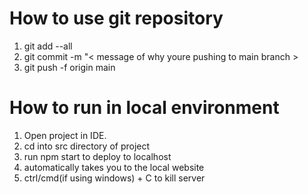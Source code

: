 # How to use git repository

1. git add --all
2. git commit -m "< message of why youre pushing to main branch >
3. git push -f origin main


# How to run in local environment
1. Open project in IDE.
2. cd into src directory of project
3. run npm start to deploy to localhost
4. automatically takes you to the local website
5. ctrl/cmd(if using windows) + C to kill server